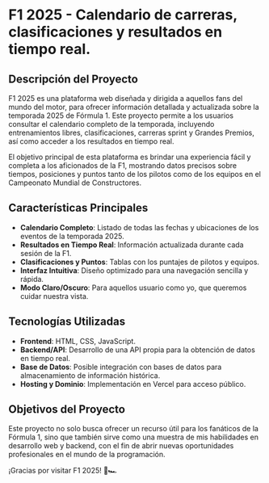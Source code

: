 # F1 2025 - Calendario de carreras, clasificaciones y resultados en tiempo real.

## Descripción del Proyecto
F1 2025 es una plataforma web diseñada y dirigida a aquellos fans del mundo del motor, para ofrecer información detallada y actualizada sobre la temporada 2025 de Fórmula 1. Este proyecto permite a los usuarios consultar el calendario completo de la temporada, incluyendo entrenamientos libres, clasificaciones, carreras sprint y Grandes Premios, así como acceder a los resultados en tiempo real.

El objetivo principal de esta plataforma es brindar una experiencia fácil y completa a los aficionados de la F1, mostrando datos precisos sobre tiempos, posiciones y puntos tanto de los pilotos como de los equipos en el Campeonato Mundial de Constructores.

## Características Principales
- **Calendario Completo**: Listado de todas las fechas y ubicaciones de los eventos de la temporada 2025.
- **Resultados en Tiempo Real**: Información actualizada durante cada sesión de la F1.
- **Clasificaciones y Puntos**: Tablas con los puntajes de pilotos y equipos.
- **Interfaz Intuitiva**: Diseño optimizado para una navegación sencilla y rápida.
- **Modo Claro/Oscuro**: Para aquellos usuario como yo, que queremos cuidar nuestra vista.

## Tecnologías Utilizadas
- **Frontend**: HTML, CSS, JavaScript.
- **Backend/API**: Desarrollo de una API propia para la obtención de datos en tiempo real.
- **Base de Datos**: Posible integración con bases de datos para almacenamiento de información histórica.
- **Hosting y Dominio**: Implementación en Vercel para acceso público.

## Objetivos del Proyecto
Este proyecto no solo busca ofrecer un recurso útil para los fanáticos de la Fórmula 1, sino que también sirve como una muestra de mis habilidades en desarrollo web y backend, con el fin de abrir nuevas oportunidades profesionales en el mundo de la programación.

¡Gracias por visitar F1 2025! 🚀🏎️

